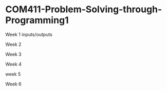 # COM411-Problem-Solving-through-Programming1

Week 1 inputs/outputs 

Week 2

Week 3

Week 4

week 5

Week 6

